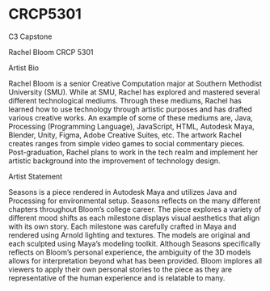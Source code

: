 # CRCP5301
C3 Capstone

Rachel Bloom
CRCP 5301


Artist Bio

Rachel Bloom is a senior Creative Computation major at Southern Methodist University (SMU). While at SMU, Rachel has explored and mastered several different technological mediums.  Through these mediums, Rachel has learned how to use technology through artistic purposes and has drafted various creative works. An example of some of these mediums are, Java, Processing (Programming Language), JavaScript, HTML, Autodesk Maya, Blender, Unity, Figma, Adobe Creative Suites, etc. The artwork Rachel creates ranges from simple video games to social commentary pieces. Post-graduation, Rachel plans to work in the tech realm and implement her artistic background into the improvement of technology design.


Artist Statement

Seasons is a piece rendered in Autodesk Maya and utilizes Java and Processing for environmental setup. Seasons reflects on the many different chapters throughout Bloom’s college career. The piece explores a variety of different mood shifts as each milestone displays visual aesthetics that align with its own story. Each milestone was carefully crafted in Maya and rendered using Arnold lighting and textures. The models are original and each sculpted using Maya’s modeling toolkit. Although Seasons specifically reflects on Bloom’s personal experience, the ambiguity of the 3D models allows for interpretation beyond what has been provided. Bloom implores all viewers to apply their own personal stories to the piece as they are representative of the human experience and is relatable to many. 
  
  
  
